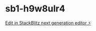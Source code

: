 # sb1-h9w8ulr4

[Edit in StackBlitz next generation editor ⚡️](https://stackblitz.com/~/github.com/luqian0826/sb1-h9w8ulr4)